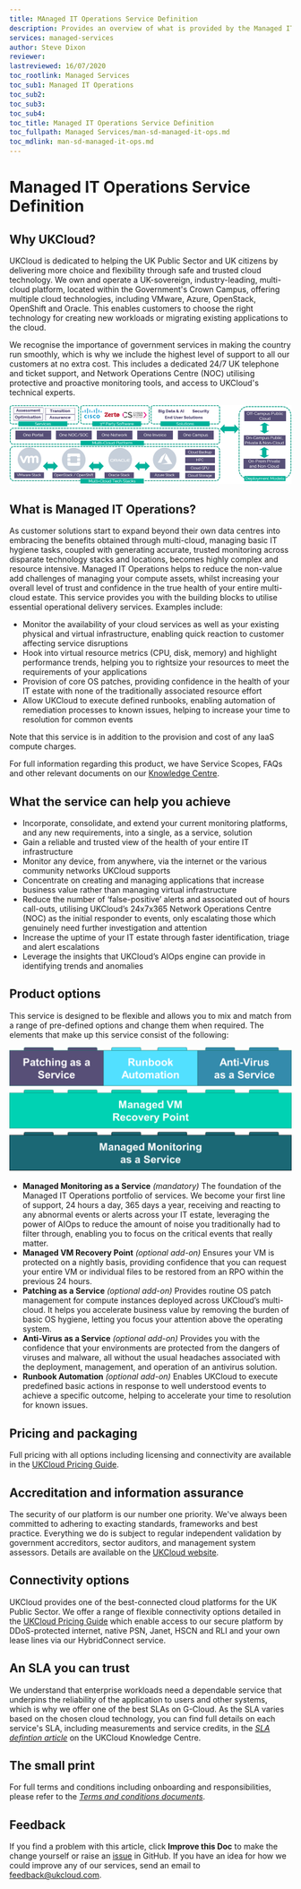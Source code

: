 ```yaml
---
title: MAnaged IT Operations Service Definition
description: Provides an overview of what is provided by the Managed IT Operations service
services: managed-services
author: Steve Dixon
reviewer:
lastreviewed: 16/07/2020
toc_rootlink: Managed Services
toc_sub1: Managed IT Operations
toc_sub2:
toc_sub3:
toc_sub4:
toc_title: Managed IT Operations Service Definition
toc_fullpath: Managed Services/man-sd-managed-it-ops.md
toc_mdlink: man-sd-managed-it-ops.md
---
```


# Managed IT Operations Service Definition

## Why UKCloud?

UKCloud is dedicated to helping the UK Public Sector and UK citizens by delivering more choice and flexibility through safe and trusted cloud technology. We own and operate a UK-sovereign, industry-leading, multi-cloud platform, located within the Government's Crown Campus, offering multiple cloud technologies, including VMware, Azure, OpenStack, OpenShift and Oracle. This enables customers to choose the right technology for creating new workloads or migrating existing applications to the cloud.

We recognise the importance of government services in making the country run smoothly, which is why we include the highest level of support to all our customers at no extra cost. This includes a dedicated 24/7 UK telephone and ticket support, and Network Operations Centre (NOC) utilising protective and proactive monitoring tools, and access to UKCloud's technical experts.

![UKCloud services](images/ukc-services.png)

## What is Managed IT Operations?

As customer solutions start to expand beyond their own data centres into embracing the benefits obtained through multi-cloud, managing basic IT hygiene tasks, coupled with generating accurate, trusted monitoring across disparate technology stacks and locations, becomes highly complex and resource intensive. Managed IT Operations helps to reduce the non-value add challenges of managing your compute assets, whilst increasing your overall level of trust and confidence in the true health of your entire multi-cloud estate.
This service provides you with the building blocks to utilise essential operational delivery services. Examples include:
 - Monitor the availability of your cloud services as well as your existing physical and virtual infrastructure, enabling quick reaction to customer affecting service disruptions
 - Hook into virtual resource metrics (CPU, disk, memory) and highlight performance trends, helping you to rightsize your resources to meet the requirements of your applications
 - Provision of core OS patches, providing confidence in the health of your IT estate with none of the traditionally associated resource effort
 - Allow UKCloud to execute defined runbooks, enabling automation of remediation processes to known issues, helping to increase your time to resolution for common events

Note that this service is in addition to the provision and cost of any IaaS compute charges.

For full information regarding this product, we have Service Scopes, FAQs and other relevant documents on our [Knowledge Centre](https://docs.ukcloud.com).

## What the service can help you achieve

- Incorporate, consolidate, and extend your current monitoring platforms, and any new requirements, into a single, as a service, solution
- Gain a reliable and trusted view of the health of your entire IT infrastructure
- Monitor any device, from anywhere, via the internet or the various community networks UKCloud supports
- Concentrate on creating and managing applications that increase business value rather than managing virtual infrastructure
- Reduce the number of ‘false-positive’ alerts and associated out of hours call-outs, utilising UKCloud’s 24x7x365 Network Operations Centre (NOC) as the initial responder to events, only escalating those which genuinely need further investigation and attention
- Increase the uptime of your IT estate through faster identification, triage and alert escalations
- Leverage the insights that UKCloud’s AIOps engine can provide in identifying trends and anomalies


## Product options

This service is designed to be flexible and allows you to mix and match from a range of pre-defined options and change them when required. The elements that make up this service consist of the following:

![Managed IT Operations](images/man-sd-managed-it-ops.png)

 - **Managed Monitoring as a Service** *(mandatory)* The foundation of the Managed IT Operations portfolio of services. We become your first line of support, 24 hours a day, 365 days a year, receiving and reacting to any abnormal events or alerts across your IT estate, leveraging the power of AIOps to reduce the amount of noise you traditionally had to filter through, enabling you to focus on the critical events that really matter.
 - **Managed VM Recovery Point** *(optional add-on)* Ensures your VM is protected on a nightly basis, providing confidence that you can request your entire VM or individual files to be restored from an RPO within the previous 24 hours.
- **Patching as a Service** *(optional add-on)* Provides routine OS patch management for compute instances deployed across UKCloud’s multi-cloud. It helps you accelerate business value by removing the burden of basic OS hygiene, letting you focus your attention above the operating system.
- **Anti-Virus as a Service** *(optional add-on)* Provides you with the confidence that your environments are protected from the dangers of viruses and malware, all without the usual headaches associated with the deployment, management, and operation of an antivirus solution.
- **Runbook Automation** *(optional add-on)* Enables UKCloud to execute predefined basic actions in response to well understood events to achieve a specific outcome, helping to accelerate your time to resolution for known issues.


## Pricing and packaging

Full pricing with all options including licensing and connectivity are available in the [UKCloud Pricing Guide](https://ukcloud.com/pricing-guide).

## Accreditation and information assurance

The security of our platform is our number one priority. We've always been committed to adhering to exacting standards, frameworks and best practice. Everything we do is subject to regular independent validation by government accreditors, sector auditors, and management system assessors. Details are available on the [UKCloud website](https://ukcloud.com/governance/).

## Connectivity options

UKCloud provides one of the best-connected cloud platforms for the UK Public Sector. We offer a range of flexible connectivity options detailed in the [UKCloud Pricing Guide](https://ukcloud.com/pricing-guide) which enable access to our secure platform by DDoS-protected internet, native PSN, Janet, HSCN and RLI and your own lease lines via our HybridConnect service.

## An SLA you can trust

We understand that enterprise workloads need a dependable service that underpins the reliability of the application to users and other systems, which is why we offer one of the best SLAs on G-Cloud. As the SLA varies based on the chosen cloud technology, you can find full details on each service's SLA, including measurements and service credits, in the [*SLA defintion article*](../other/other-ref-sla-definition.md) on the UKCloud Knowledge Centre.

## The small print

For full terms and conditions including onboarding and responsibilities, please refer to the [*Terms and conditions documents*](../other/other-ref-terms-and-conditions.md).

## Feedback

If you find a problem with this article, click **Improve this Doc** to make the change yourself or raise an [issue](https://github.com/UKCloud/documentation/issues) in GitHub. If you have an idea for how we could improve any of our services, send an email to <feedback@ukcloud.com>.
